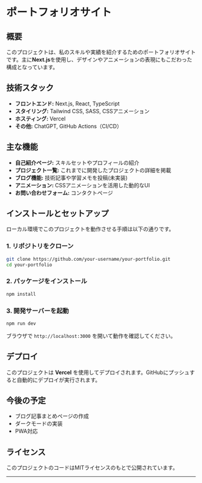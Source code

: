 # ポートフォリオサイト

## 概要
このプロジェクトは、私のスキルや実績を紹介するためのポートフォリオサイトです。主に**Next.js**を使用し、デザインやアニメーションの表現にもこだわった構成となっています。

## 技術スタック
- **フロントエンド:** Next.js, React, TypeScript
- **スタイリング:** Tailwind CSS, SASS, CSSアニメーション
- **ホスティング:** Vercel
- **その他:** ChatGPT, GitHub Actions（CI/CD）

## 主な機能
- **自己紹介ページ:** スキルセットやプロフィールの紹介
- **プロジェクト一覧:** これまでに開発したプロジェクトの詳細を掲載
- **ブログ機能:** 技術記事や学習メモを投稿(未実装)
- **アニメーション:** CSSアニメーションを活用した動的なUI
- **お問い合わせフォーム:** コンタクトページ

## インストールとセットアップ
ローカル環境でこのプロジェクトを動作させる手順は以下の通りです。

### 1. リポジトリをクローン
```sh
git clone https://github.com/your-username/your-portfolio.git
cd your-portfolio
```

### 2. パッケージをインストール
```sh
npm install
```

### 3. 開発サーバーを起動
```sh
npm run dev
```

ブラウザで `http://localhost:3000` を開いて動作を確認してください。

## デプロイ
このプロジェクトは **Vercel** を使用してデプロイされます。GitHubにプッシュすると自動的にデプロイが実行されます。

## 今後の予定
- ブログ記事まとめページの作成
- ダークモードの実装
- PWA対応

## ライセンス
このプロジェクトのコードはMITライセンスのもとで公開されています。

---

